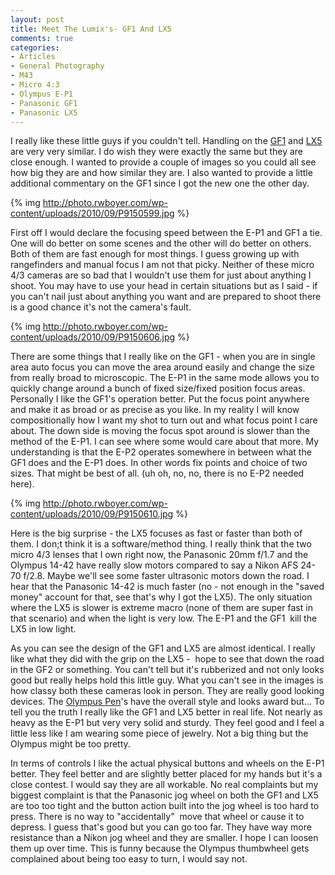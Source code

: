 ```yaml
---
layout: post
title: Meet The Lumix's- GF1 And LX5
comments: true
categories:
- Articles
- General Photography
- M43
- Micro 4:3
- Olympus E-P1
- Panasonic GF1
- Panasonic LX5
---
```

I really like these little guys if you couldn't tell. Handling on the <a href="http://www.amazon.com/gp/redirect.html?ie=UTF8&amp;location=http%3A%2F%2Fwww.amazon.com%2Fgp%2Foffer-listing%2FB002MUAEX4%3Fie%3DUTF8%26ref_%3Ddp_olp_new_map%26qid%3D1284592102%26sr%3D1-1%26condition%3Dnew&amp;tag=rbde-20&amp;linkCode=ur2&amp;camp=1789&amp;creative=390957" target="_blank">GF1</a> and <a href="http://www.amazon.com/gp/redirect.html?ie=UTF8&amp;location=http%3A%2F%2Fwww.amazon.com%2Fgp%2Foffer-listing%2FB003WJR69E%3Fie%3DUTF8%26ref_%3Ddp_olp_new%26qid%3D1284592151%26sr%3D1-1%26condition%3Dnew&amp;tag=rbde-20&amp;linkCode=ur2&amp;camp=1789&amp;creative=390957" target="_blank">LX5</a> are very very similar. I do wish they were exactly the same but they are close enough. I wanted to provide a couple of images so you could all see how big they are and how similar they are. I also wanted to provide a little additional commentary on the GF1 since I got the new one the other day.

{% img http://photo.rwboyer.com/wp-content/uploads/2010/09/P9150599.jpg %}

First off I would declare the focusing speed between the E-P1 and GF1 a tie. One will do better on some scenes and the other will do better on others. Both of them are fast enough for most things. I guess growing up with rangefinders and manual focus I am not that picky. Neither of these micro 4/3 cameras are so bad that I wouldn't use them for just about anything I shoot. You may have to use your head in certain situations but as I said - if you can't nail just about anything you want and are prepared to shoot there is a good chance it's not the camera's fault.

{% img http://photo.rwboyer.com/wp-content/uploads/2010/09/P9150606.jpg %}

There are some things that I really like on the GF1 - when you are in single area auto focus you can move the area around easily and change the size from really broad to microscopic. The E-P1 in the same mode allows you to quickly change around a bunch of fixed size/fixed position focus areas. Personally I like the GF1's operation better. Put the focus point anywhere and make it as broad or as precise as you like. In my reality I will know compositionally how I want my shot to turn out and what focus point I care about. The down side is moving the focus spot around is slower than the method of the E-P1. I can see where some would care about that more. My understanding is that the E-P2 operates somewhere in between what the GF1 does and the E-P1 does. In other words fix points and choice of two sizes. That might be best of all. (uh oh, no, no, there is no E-P2 needed here).

{% img http://photo.rwboyer.com/wp-content/uploads/2010/09/P9150610.jpg %}

Here is the big surprise - the LX5 focuses as fast or faster than both of them. I don;t think it is a software/method thing. I really think that the two micro 4/3 lenses that I own right now, the Panasonic 20mm f/1.7 and the Olympus 14-42 have really slow motors compared to say a Nikon AFS 24-70 f/2.8. Maybe we'll see some faster ultrasonic motors down the road. I hear that the Panasonic 14-42 is much faster (no - not enough in the "saved money" account for that, see that's why I got the LX5). The only situation where the LX5 is slower is extreme macro (none of them are super fast in that scenario) and when the light is very low. The E-P1 and the GF1  kill the LX5 in low light.

As you can see the design of the GF1 and LX5 are almost identical. I really like what they did with the grip on the LX5 -  hope to see that down the road in the GF2 or something. You can't tell but it's rubberized and not only looks good but really helps hold this little guy. What you can't see in the images is how classy both these cameras look in person. They are really good looking devices. The <a href="http://www.amazon.com/gp/redirect.html?ie=UTF8&amp;location=http%3A%2F%2Fwww.amazon.com%2Fgp%2Foffer-listing%2FB002CGSYKS%3Fie%3DUTF8%26ref_%3Ddp_olp_new_map%26qid%3D1284592021%26sr%3D8-1%26condition%3Dnew&amp;tag=rbde-20&amp;linkCode=ur2&amp;camp=1789&amp;creative=390957" target="_blank">Olympus Pen</a>'s have the overall style and looks award but... To tell you the truth I really like the GF1 and LX5 better in real life. Not nearly as heavy as the E-P1 but very very solid and sturdy. They feel good and I feel a little less like I am wearing some piece of jewelry. Not a big thing but the Olympus might be too pretty.

In terms of controls I like the actual physical buttons and wheels on the E-P1 better. They feel better and are slightly better placed for my hands but it's a close contest. I would say they are all workable. No real complaints but my biggest complaint is that the Panasonic jog wheel on both the GF1 and LX5 are too too tight and the button action built into the jog wheel is too hard to press. There is no way to "accidentally"  move that wheel or cause it to depress. I guess that's good but you can go too far. They have way more resistance than a Nikon jog wheel and they are smaller. I hope I can loosen them up over time. This is funny because the Olympus thumbwheel gets complained about being too easy to turn, I would say not.